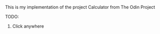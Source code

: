 This is my implementation of the project Calculator from The Odin Project

TODO:

1. Click anywhere
